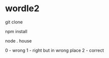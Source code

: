 # wordle2

git clone

npm install

node . house

0 - wrong
1 - right but in wrong place
2 - correct
